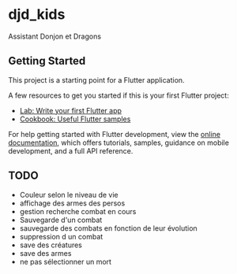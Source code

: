 # djd_kids

Assistant Donjon et Dragons

## Getting Started

This project is a starting point for a Flutter application.

A few resources to get you started if this is your first Flutter project:

- [Lab: Write your first Flutter app](https://docs.flutter.dev/get-started/codelab)
- [Cookbook: Useful Flutter samples](https://docs.flutter.dev/cookbook)

For help getting started with Flutter development, view the
[online documentation](https://docs.flutter.dev/), which offers tutorials,
samples, guidance on mobile development, and a full API reference.

## TODO
- Couleur selon le niveau de vie
- affichage des armes des persos
- gestion recherche combat en cours
- Sauvegarde d'un combat 
- sauvegarde des combats en fonction de leur évolution
- suppression d un combat
- save des créatures
- save des armes
- ne pas sélectionner un mort